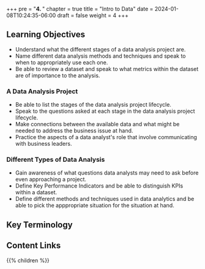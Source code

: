 +++
pre = "<b>4. </b>"
chapter = true
title = "Intro to Data"
date = 2024-01-08T10:24:35-06:00
draft = false
weight = 4
+++

## Learning Objectives

- Understand what the different stages of a data analysis project are.
- Name different data analysis methods and techniques and speak to when to appropriately use each one.
- Be able to review a dataset and speak to what metrics within the dataset are of importance to the analysis.

### A Data Analysis Project

- Be able to list the stages of the data analysis project lifecycle.
- Speak to the questions asked at each stage in the data analysis project lifecycle.
- Make connections between the available data and what might be needed to address the business issue at hand.
- Practice the aspects of a data analyst's role that involve communicating with business leaders.

### Different Types of Data Analysis

- Gain awareness of what questions data analysts may need to ask before even approaching a project.
- Define Key Performance Indicators and be able to distinguish KPIs within a dataset.
- Define different methods and techniques used in data analytics and be able to pick the apppropriate situation for the situation at hand.

## Key Terminology

## Content Links

{{% children %}}

